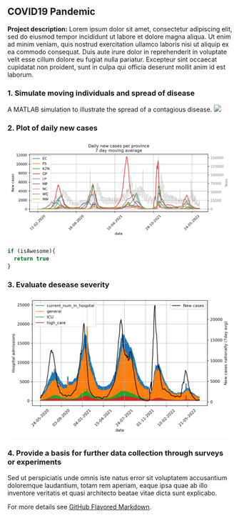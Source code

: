 ## COVID19 Pandemic

**Project description:** Lorem ipsum dolor sit amet, consectetur adipiscing elit, sed do eiusmod tempor incididunt ut labore et dolore magna aliqua. Ut enim ad minim veniam, quis nostrud exercitation ullamco laboris nisi ut aliquip ex ea commodo consequat. Duis aute irure dolor in reprehenderit in voluptate velit esse cillum dolore eu fugiat nulla pariatur. Excepteur sint occaecat cupidatat non proident, sunt in culpa qui officia deserunt mollit anim id est laborum.

### 1. Simulate moving individuals and spread of disease
A MATLAB simulation to illustrate the spread of a contagious disease.
<img src="images/Virus_v1.gif?raw=true"/>

### 2. Plot of daily new cases

<img src="images/DailyCases.png?raw=true"/>

```javascript
if (isAwesome){
  return true
}
```

### 3. Evaluate desease severity

<img src="images/Hospitilisation.png?raw=true"/>


### 4. Provide a basis for further data collection through surveys or experiments

Sed ut perspiciatis unde omnis iste natus error sit voluptatem accusantium doloremque laudantium, totam rem aperiam, eaque ipsa quae ab illo inventore veritatis et quasi architecto beatae vitae dicta sunt explicabo. 

For more details see [GitHub Flavored Markdown](https://guides.github.com/features/mastering-markdown/).
